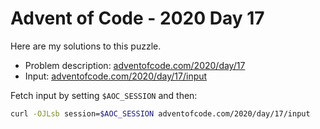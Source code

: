# Advent of Code - 2020 Day 17
Here are my solutions to this puzzle.

* Problem description: [adventofcode.com/2020/day/17](https://adventofcode.com/2020/day/17)
* Input: [adventofcode.com/2020/day/17/input](https://adventofcode.com/2020/day/17/input)

Fetch input by setting `$AOC_SESSION` and then:
```bash
curl -OJLsb session=$AOC_SESSION adventofcode.com/2020/day/17/input
```
